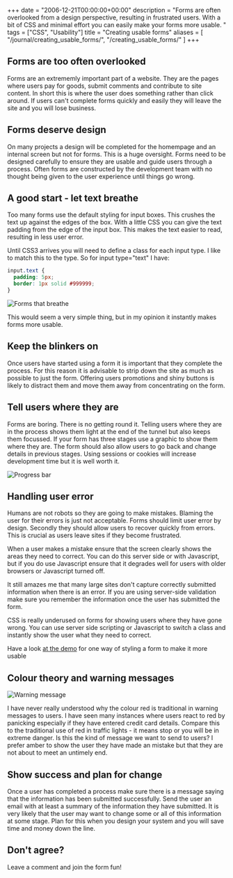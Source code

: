 +++
date = "2006-12-21T00:00:00+00:00"
description = "Forms are often overlooked from a design perspective, resulting in frustrated users. With a bit of CSS and minimal effort you can easily make your forms more usable. "
tags = ["CSS", "Usability"]
title = "Creating usable forms"
aliases = [
    "/journal/creating_usable_forms/",
    "/creating_usable_forms/"
]
+++

## Forms are too often overlooked

Forms are an extrememly important part of a website. They are the pages where
users pay for goods, submit comments and contribute to site content. In short
this is where the user does something rather than click around. If users can't
complete forms quickly and easily they will leave the site and you will lose
business.

## Forms deserve design

On many projects a design will be completed for the homempage and an internal
screen but not for forms. This is a huge oversight. Forms need to be designed
carefully to ensure they are usable and guide users through a process. Often
forms are constructed by the development team with no thought being given to the
user experience until things go wrong.

## A good start - let text breathe

Too many forms use the default styling for input boxes. This crushes the text up
against the edges of the box. With a little CSS you can give the text padding
from the edge of the input box. This makes the text easier to read, resulting in
less user error.

Until CSS3 arrives you will need to define a class for each input type. I like
to match this to the type. So for input type="text" I have:

```css
input.text {
  padding: 5px;
  border: 1px solid #999999;
}
```

![Forms that breathe][1]

This would seem a very simple thing, but in my opinion it instantly makes forms
more usable.

## Keep the blinkers on

Once users have started using a form it is important that they complete the
process. For this reason it is advisable to strip down the site as much as
possible to just the form. Offering users promotions and shiny buttons is likely
to distract them and move them away from concentrating on the form.

## Tell users where they are

Forms are boring. There is no getting round it. Telling users where they are in
the process shows them light at the end of the tunnel but also keeps them
focussed. If your form has three stages use a graphic to show them where they
are. The form should also allow users to go back and change details in previous
stages. Using sessions or cookies will increase development time but it is well
worth it.

![Progress bar][2]

## Handling user error

Humans are not robots so they are going to make mistakes. Blaming the user for
their errors is just not acceptable. Forms should limit user error by design.
Secondly they should allow users to recover quickly from errors. This is crucial
as users leave sites if they become frustrated.

When a user makes a mistake ensure that the screen clearly shows the areas they
need to correct. You can do this server side or with Javascript, but if you do
use Javascript ensure that it degrades well for users with older browsers or
Javascript turned off.

It still amazes me that many large sites don't capture correctly submitted
information when there is an error. If you are using server-side validation make
sure you remember the information once the user has submitted the form.

CSS is really underused on forms for showing users where they have gone wrong.
You can use server side scripting or Javascript to switch a class and instantly
show the user what they need to correct.

Have a look [at the demo][3] for one way of styling a form to make it more
usable

## Colour theory and warning messages

![Warning message][4]

I have never really understood why the colour red is traditional in warning
messages to users. I have seen many instances where users react to red by
panicking especially if they have entered credit card details. Compare this to
the traditional use of red in traffic lights - it means stop or you will be in
extreme danger. Is this the kind of message we want to send to users? I prefer
amber to show the user they have made an mistake but that they are not about to
meet an untimely end.

## Show success and plan for change

Once a user has completed a process make sure there is a message saying that the
information has been submitted successfully. Send the user an email with at
least a summary of the information they have submitted. It is very likely that
the user may want to change some or all of this information at some stage. Plan
for this when you design your system and you will save time and money down the
line.

## Don't agree?

Leave a comment and join the form fun!

[1]: /images/articles/forms_breathe.png
[2]: /images/articles/progress_bar.gif
[3]: /examples/creating-usable-forms/
[4]: /images/articles/warning_message.png
